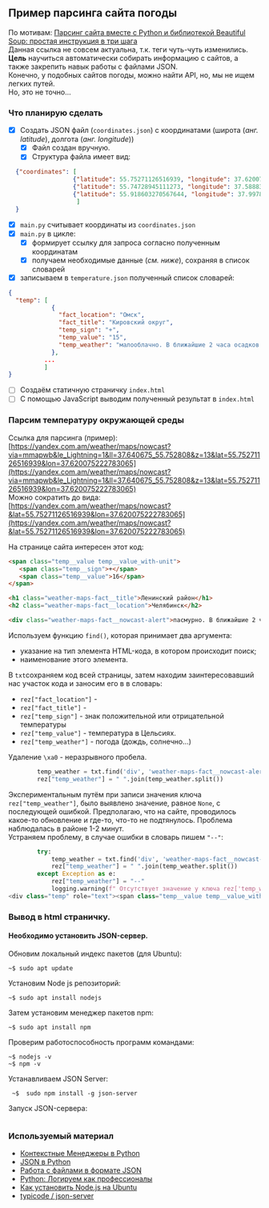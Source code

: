 ## Пример парсинга сайта погоды ##
По мотивам:
[Парсинг сайта вместе с Python и библиотекой Beautiful Soup: простая инструкция в три шага](https://skillbox.ru/media/code/parsing-sayta-vmeste-s-python-i-bibliotekoy-beautiful-soup-prostaya-instruktsiya-v-tri-shaga/)  
Данная ссылка не совсем актуальна, т.к. теги чуть-чуть изменились.   
**Цель** научиться автоматически собирать информацию с сайтов, а также закрепить навык работы с файлами JSON.  
Конечно, у подобных сайтов погоды, можно найти API, но, мы не ищем легких путей.  
Но, это не точно...
### **Что планирую сделать** ###
- [X] Создать JSON файл (`coordinates.json`) с координатами (широта (_анг. latitude_), долгота (_анг. longitude_))
    - [X] Файл создан вручную.  
    - [X] Структура файла имеет вид: 
```json 
  {"coordinates": [
                  {"latitude": 55.75271126516939, "longitude": 37.620075222783065},
                  {"latitude": 55.74728945111273, "longitude": 37.58883285217758},
                  {"latitude": 55.918603270567644, "longitude": 37.99781588879381}
                   ]
  }
  ``` 
- [X] `main.py` считывает координаты из `coordinates.json`
- [X] `main.py` в цикле: 
    - [X] формирует ссылку для запроса согласно полученным координатам
    - [X] получаем необходимые данные (_см. ниже_), сохраняя в список словарей
- [X] записываем в `temperature.json` полученный список словарей:
```json
{
  "temp": [
            {
              "fact_location": "Омск",
              "fact_title": "Кировский округ",
              "temp_sign": "+",
              "temp_value": "15",
              "temp_weather": "малооблачно. В ближайшие 2 часа осадков не ожидается"
            },
          ...
          ]
}
```
- [ ] Создаём статичную страничку `index.html`
- [ ] С помощью JavaScript выводим полученный результат в `index.html`

### Парсим температуру окружающей среды ###  
Ссылка для парсинга (пример): [https://yandex.com.am/weather/maps/nowcast?via=mmapwb&le_Lightning=1&ll=37.640675_55.752808&z=13&lat=55.75271126516939&lon=37.620075222783065](https://yandex.com.am/weather/maps/nowcast?via=mmapwb&le_Lightning=1&ll=37.640675_55.752808&z=13&lat=55.75271126516939&lon=37.620075222783065)  
Можно сократить до вида:[https://yandex.com.am/weather/maps/nowcast?&lat=55.75271126516939&lon=37.620075222783065](https://yandex.com.am/weather/maps/nowcast?&lat=55.75271126516939&lon=37.620075222783065)  

На странице сайта интересен этот код:
 ``` html
 <span class="temp__value temp__value_with-unit">
    <span class="temp__sign">+</span>
    <span class="temp__value">16</span>
 </span>
 ```
```html
<h1 class="weather-maps-fact__title">Ленинский район</h1>
<h2 class="weather-maps-fact__location">Челябинск</h2>

<div class="weather-maps-fact__nowcast-alert">пасмурно. В ближайшие 2 часа осадков не&nbsp;ожидается</div>
```
Используем функцию ```find()```, которая принимает два аргумента:
+ указание на тип элемента HTML-кода, в котором происходит поиск;
+ наименование этого элемента.

В ```txt```сохраняем код всей страницы, затем находим заинтересовавший нас участок кода и заносим его в
в словарь:
+ ```rez["fact_location"]``` -
+ ```rez["fact_title"]``` -
+ ```rez["temp_sign"]``` - знак положительной или отрицательной температуры
+ ```rez["temp_value"]``` - температура в Цельсиях.
+ ```rez["temp_weather"]``` -  погода (дождь, солнечно...) 

Удаление `\xa0` - неразрывного пробела.
```python
        temp_weather = txt.find('div', 'weather-maps-fact__nowcast-alert').text
        rez["temp_weather"] = " ".join(temp_weather.split())
``` 
Экспериментальным путём при записи значения ключа `rez["temp_weather"]`, 
было выявлено значение, равное `None`, с последующей ошибкой. Предполагаю, что на сайте, проводилось какое-то 
обновление и где-то, что-то не подтянулось. Проблема наблюдалась в районе 1-2 минут.  
Устраняем проблему, в случае ошибки в словарь пишем `"--"`:
```python
        try:
            temp_weather = txt.find('div', 'weather-maps-fact__nowcast-alert').text
            rez["temp_weather"] = " ".join(temp_weather.split())
        except Exception as e:
            rez["temp_weather"] = "--"
            logging.warning(f" Отсутствует значение у ключа rez['temp_weather']. \n {e}\n{url}")
<div class="temp" role="text"><span class="temp__value temp__value_with-unit"><span class="temp__sign">+</span><span class="temp__value">13</span></span></div>
```

### Вывод в html страничку. ###  
#### Необходимо установить JSON-сервер. ####  
Обновим локальный индекс пакетов (для Ubuntu):
```
~$ sudo apt update
```
Установим Node js репозиторий:
```
~$ sudo apt install nodejs
```
Затем установим менеджер пакетов npm:
```
~$ sudo apt install npm
```
Проверим работоспособность программ командами:
```
~$ nodejs -v
~$ npm -v
```
Устанавливаем JSON Server:
```
 ~$  sudo npm install -g json-server
```
Запуск JSON-сервера:
```json-server  temperature.json –w
```

### Используемый материал ###
+ [Контекстные Менеджеры в Python](https://python-scripts.com/contextlib)
+ [JSON в Python](https://python-scripts.com/json)
+ [Работа с файлами в формате JSON](https://pyneng.readthedocs.io/ru/latest/book/17_serialization/json.html)
+ [Python: Логируем как профессионалы](https://habr.com/ru/company/otus/blog/590067/)
+ [Как установить Node.js на Ubuntu](https://help.reg.ru/support/servery-vps/oblachnyye-servery/ustanovka-programmnogo-obespecheniya/kak-ustanovit-node-js-na-ubuntu)
+ [ typicode / json-server ](https://github.com/typicode/json-server)